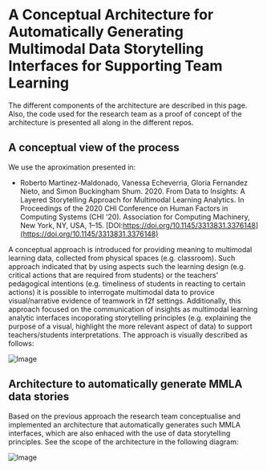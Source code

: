 # A Conceptual Architecture for Automatically Generating Multimodal Data Storytelling Interfaces for Supporting Team Learning

The different components of the architecture are described in this page. Also, the code used for the research team as a proof of concept of the architecture is presented all along in the different repos. 

## A conceptual view of the process

We use the aproximation presented in:

- Roberto Martinez-Maldonado, Vanessa Echeverria, Gloria Fernandez Nieto, and Simon Buckingham Shum. 2020. From Data to Insights: A Layered Storytelling Approach for Multimodal Learning Analytics. In Proceedings of the 2020 CHI Conference on Human Factors in Computing Systems (CHI '20). Association for Computing Machinery, New York, NY, USA, 1–15. [DOI:https://doi.org/10.1145/3313831.3376148](https://doi.org/10.1145/3313831.3376148)

A conceptual approach is introduced for providing meaning to multimodal learning data, collected from physical spaces (e.g. classroom). Such approach indicated that by using aspects such the learning design (e.g. critical actions that are required from students) or the teachers' pedagogical intentions (e.g. timeliness of students in reacting to certain actions) it is possible to interrogate multimodal data to provice visual/narrative evidence of teamwork in f2f settings. Additionally, this approach focused on the communication of insights as multimodal learning analytic interfaces incoporating storytelling principles (e.g. explaining the purpose of a visual, highlight the more relevant aspect of data) to support teachers/students interpretations. The approach is visually described as follows:

![Image](/yarn-sense/images/ConceptualDiagram.png)

## Architecture to automatically generate MMLA data stories

Based on the previous approach the research team conceptualise and implemented an architecture that automatically generates such MMLA interfaces, which are also enhaced with the use of data storytelling principles. See the scope of the architecture in the following diagram:

![Image](/yarn-sense/images/ActivityDiagram.png)
